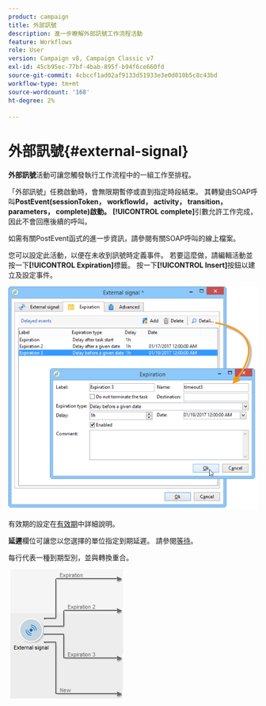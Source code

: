 ```yaml
---
product: campaign
title: 外部訊號
description: 進一步瞭解外部訊號工作流程活動
feature: Workflows
role: User
version: Campaign v8, Campaign Classic v7
exl-id: 45cb95ec-77bf-4bab-895f-b94f6ce660fd
source-git-commit: 4cbccf1ad02af9133d51933e3e0d010b5c8c43bd
workflow-type: tm+mt
source-wordcount: '168'
ht-degree: 2%

---
```


# 外部訊號{#external-signal}



**外部訊號**&#x200B;活動可讓您觸發執行工作流程中的一組工作至排程。

「外部訊號」任務啟動時，會無限期暫停或直到指定時段結束。 其轉變由SOAP呼叫&#x200B;**PostEvent(sessionToken， workflowId， activity， transition， parameters， complete)啟動。** **[!UICONTROL complete]**&#x200B;引數允許工作完成，因此不會回應後續的呼叫。

如需有關PostEvent函式的進一步資訊，請參閱有關SOAP呼叫的線上檔案。

您可以設定此活動，以便在未收到訊號時定義事件。 若要這麼做，請編輯活動並按一下&#x200B;**[!UICONTROL Expiration]**&#x200B;標籤。 按一下&#x200B;**[!UICONTROL Insert]**&#x200B;按鈕以建立及設定事件。

![](assets/edit_signal.png)

有效期的設定在[有效期](define-approvals.md)中詳細說明。

**延遲**&#x200B;欄位可讓您以您選擇的單位指定到期延遲。 請參閱[等待](wait.md)。

每行代表一種到期型別，並與轉換重合。

![](assets/external_sign_diag.png)
